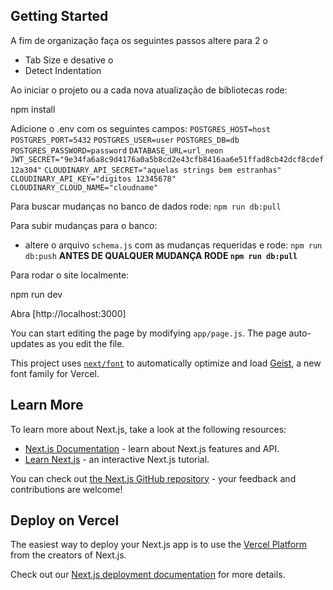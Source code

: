 
## Getting Started
A fim de organização faça os seguintes passos
altere para 2 o
- Tab Size
e desative o
- Detect Indentation

Ao iniciar o projeto ou a cada nova atualização de bibliotecas rode:

npm install

Adicione o .env com os seguintes campos:
`POSTGRES_HOST=host`
`POSTGRES_PORT=5432`
`POSTGRES_USER=user`
`POSTGRES_DB=db`
`POSTGRES_PASSWORD=password`
`DATABASE_URL=url_neon`
`JWT_SECRET="9e34fa6a8c9d4176a0a5b8cd2e43cfb8416aa6e51ffad8cb42dcf8cdef12a304"`
`CLOUDINARY_API_SECRET="aquelas strings bem estranhas"`
`CLOUDINARY_API_KEY="digitos 12345678"`
`CLOUDINARY_CLOUD_NAME="cloudname"`

Para buscar mudanças no banco de dados rode:
`npm run db:pull`

Para subir mudanças para o banco:
- altere o arquivo `schema.js` com as mudanças requeridas
e rode:
`npm run db:push`
**ANTES DE QUALQUER MUDANÇA RODE `npm run db:pull`**

Para rodar o site localmente:

npm run dev

Abra [http://localhost:3000]


You can start editing the page by modifying `app/page.js`. The page auto-updates as you edit the file.





This project uses [`next/font`](https://nextjs.org/docs/app/building-your-application/optimizing/fonts) to automatically optimize and load [Geist](https://vercel.com/font), a new font family for Vercel.

## Learn More

To learn more about Next.js, take a look at the following resources:

- [Next.js Documentation](https://nextjs.org/docs) - learn about Next.js features and API.
- [Learn Next.js](https://nextjs.org/learn) - an interactive Next.js tutorial.

You can check out [the Next.js GitHub repository](https://github.com/vercel/next.js) - your feedback and contributions are welcome!

## Deploy on Vercel

The easiest way to deploy your Next.js app is to use the [Vercel Platform](https://vercel.com/new?utm_medium=default-template&filter=next.js&utm_source=create-next-app&utm_campaign=create-next-app-readme) from the creators of Next.js.

Check out our [Next.js deployment documentation](https://nextjs.org/docs/app/building-your-application/deploying) for more details.
